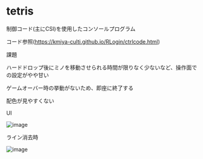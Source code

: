 # tetris

制御コード(主にCSI)を使用したコンソールプログラム

コード参照(https://kmiya-culti.github.io/RLogin/ctrlcode.html)

課題

ハードドロップ後にミノを移動させられる時間が限りなく少ないなど、操作面での設定がやや甘い

ゲームオーバー時の挙動がないため、即座に終了する

配色が見やすくない

UI

![image](https://github.com/user-attachments/assets/dabadd34-5fe4-406c-9a11-2fb29101962e)

ライン消去時

![image](https://github.com/user-attachments/assets/9ef3db27-14b4-4099-bddd-7ff1a5de4b0e)
